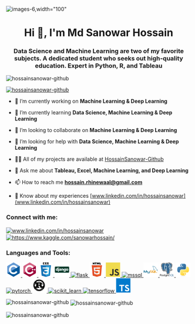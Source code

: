 ![images-6,width="100"](https://user-images.githubusercontent.com/52736275/141698974-c3e4082c-c97d-4917-8db3-d67bc0a1382b.jpg)



<h1 align="center">Hi 👋, I'm Md Sanowar Hossain</h1>
<h3 align="center">Data Science and Machine Learning are two of my favorite subjects. A dedicated student who seeks out high-quality education. Expert in Python, R, and Tableau</h3>

<p align="left"> <img src="https://komarev.com/ghpvc/?username=hossainsanowar-github&label=Profile%20views&color=0e75b6&style=flat" alt="hossainsanowar-github" /> </p>

<p align="left"> <a href="https://github.com/ryo-ma/github-profile-trophy"><img src="https://github-profile-trophy.vercel.app/?username=hossainsanowar-github" alt="hossainsanowar-github" /></a> </p>

- 🔭 I’m currently working on **Machine Learning & Deep Learning**

- 🌱 I’m currently learning **Data Science, Machine Learning & Deep Learning**

- 👯 I’m looking to collaborate on **Machine Learning & Deep Learning**

- 🤝 I’m looking for help with **Data Science, Machine Learning & Deep Learning**

- 👨‍💻 All of my projects are available at [HossainSanowar-Github](HossainSanowar-Github)

- 💬 Ask me about **Tableau, Excel, Machine Learning, and Deep Learning**

- 📫 How to reach me **hossain.rhinewaal@gmail.com**

- 📄 Know about my experiences [www.linkedin.com/in/hossainsanowar](www.linkedin.com/in/hossainsanowar)

<h3 align="left">Connect with me:</h3>
<p align="left">
<a href="https://linkedin.com/in/www.linkedin.com/in/hossainsanowar" target="blank"><img align="center" src="https://raw.githubusercontent.com/rahuldkjain/github-profile-readme-generator/master/src/images/icons/Social/linked-in-alt.svg" alt="www.linkedin.com/in/hossainsanowar" height="30" width="40" /></a>
<a href="https://kaggle.com/https://www.kaggle.com/sanowarhossain/" target="blank"><img align="center" src="https://raw.githubusercontent.com/rahuldkjain/github-profile-readme-generator/master/src/images/icons/Social/kaggle.svg" alt="https://www.kaggle.com/sanowarhossain/" height="30" width="40" /></a>
</p>

<h3 align="left">Languages and Tools:</h3>
<p align="left"> <a href="https://www.cprogramming.com/" target="_blank"> <img src="https://raw.githubusercontent.com/devicons/devicon/master/icons/c/c-original.svg" alt="c" width="40" height="40"/> </a> <a href="https://www.w3schools.com/cpp/" target="_blank"> <img src="https://raw.githubusercontent.com/devicons/devicon/master/icons/cplusplus/cplusplus-original.svg" alt="cplusplus" width="40" height="40"/> </a> <a href="https://www.w3schools.com/css/" target="_blank"> <img src="https://raw.githubusercontent.com/devicons/devicon/master/icons/css3/css3-original-wordmark.svg" alt="css3" width="40" height="40"/> </a> <a href="https://www.djangoproject.com/" target="_blank"> <img src="https://raw.githubusercontent.com/devicons/devicon/master/icons/django/django-original.svg" alt="django" width="40" height="40"/> </a> <a href="https://flask.palletsprojects.com/" target="_blank"> <img src="https://www.vectorlogo.zone/logos/pocoo_flask/pocoo_flask-icon.svg" alt="flask" width="40" height="40"/> </a> <a href="https://www.w3.org/html/" target="_blank"> <img src="https://raw.githubusercontent.com/devicons/devicon/master/icons/html5/html5-original-wordmark.svg" alt="html5" width="40" height="40"/> </a> <a href="https://developer.mozilla.org/en-US/docs/Web/JavaScript" target="_blank"> <img src="https://raw.githubusercontent.com/devicons/devicon/master/icons/javascript/javascript-original.svg" alt="javascript" width="40" height="40"/> </a> <a href="https://www.microsoft.com/en-us/sql-server" target="_blank"> <img src="https://www.svgrepo.com/show/303229/microsoft-sql-server-logo.svg" alt="mssql" width="40" height="40"/> </a> <a href="https://www.mysql.com/" target="_blank"> <img src="https://raw.githubusercontent.com/devicons/devicon/master/icons/mysql/mysql-original-wordmark.svg" alt="mysql" width="40" height="40"/> </a> <a href="https://www.postgresql.org" target="_blank"> <img src="https://raw.githubusercontent.com/devicons/devicon/master/icons/postgresql/postgresql-original-wordmark.svg" alt="postgresql" width="40" height="40"/> </a> <a href="https://www.python.org" target="_blank"> <img src="https://raw.githubusercontent.com/devicons/devicon/master/icons/python/python-original.svg" alt="python" width="40" height="40"/> </a> <a href="https://pytorch.org/" target="_blank"> <img src="https://www.vectorlogo.zone/logos/pytorch/pytorch-icon.svg" alt="pytorch" width="40" height="40"/> </a> <a href="https://www.rust-lang.org" target="_blank"> <img src="https://raw.githubusercontent.com/devicons/devicon/master/icons/rust/rust-plain.svg" alt="rust" width="40" height="40"/> </a> <a href="https://scikit-learn.org/" target="_blank"> <img src="https://upload.wikimedia.org/wikipedia/commons/0/05/Scikit_learn_logo_small.svg" alt="scikit_learn" width="40" height="40"/> </a> <a href="https://www.tensorflow.org" target="_blank"> <img src="https://www.vectorlogo.zone/logos/tensorflow/tensorflow-icon.svg" alt="tensorflow" width="40" height="40"/> </a> <a href="https://www.typescriptlang.org/" target="_blank"> <img src="https://raw.githubusercontent.com/devicons/devicon/master/icons/typescript/typescript-original.svg" alt="typescript" width="40" height="40"/> </a> </p>

<p><img align="left" src="https://github-readme-stats.vercel.app/api/top-langs?username=hossainsanowar-github&show_icons=true&locale=en&layout=compact" alt="hossainsanowar-github" /></p>

<p>&nbsp;<img align="center" src="https://github-readme-stats.vercel.app/api?username=hossainsanowar-github&show_icons=true&locale=en" alt="hossainsanowar-github" /></p>

<p><img align="center" src="https://github-readme-streak-stats.herokuapp.com/?user=hossainsanowar-github&" alt="hossainsanowar-github" /></p>
